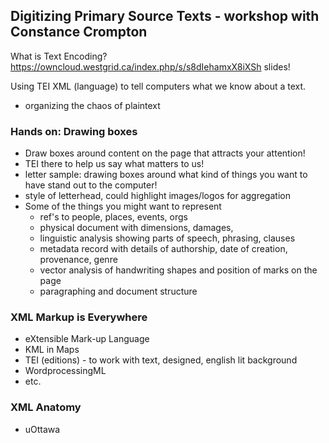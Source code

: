 ## Digitizing Primary Source Texts - workshop with Constance Crompton

What is Text Encoding? 
https://owncloud.westgrid.ca/index.php/s/s8dIehamxX8iXSh slides! 

Using TEI XML (language) to tell computers what we know about a text. 
- organizing the chaos of plaintext 

### Hands on: Drawing boxes
- Draw boxes around content on the page that attracts your attention! 
- TEI there to help us say what matters to us! 
- letter sample: drawing boxes around what kind of things you want to have stand out to the computer! 
- style of letterhead, could highlight images/logos for aggregation
- Some of the things you might want to represent
  - ref's to people, places, events, orgs
  - physical document with dimensions, damages,
  - linguistic analysis showing parts of speech, phrasing, clauses
  - metadata record with details of authorship, date of creation, provenance, genre
  - vector analysis of handwriting shapes and position of marks on the page
  - paragraphing and document structure

### XML Markup is Everywhere
- eXtensible Mark-up Language
- KML in Maps
- TEI (editions) - to work with text, designed, english lit background
- WordprocessingML
- etc. 

### XML Anatomy
- <location>uOttawa</location>
